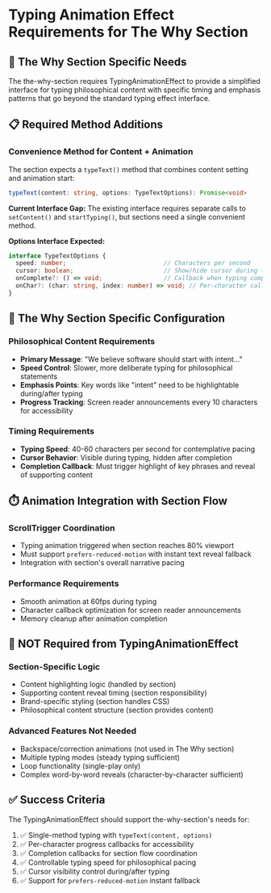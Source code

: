 # Typing Animation Effect Requirements for The Why Section

## 🎯 **The Why Section Specific Needs**

The the-why-section requires TypingAnimationEffect to provide a simplified interface for typing philosophical content with specific timing and emphasis patterns that go beyond the standard typing effect interface.

## 📋 **Required Method Additions**

### **Convenience Method for Content + Animation**
The section expects a `typeText()` method that combines content setting and animation start:

```typescript
typeText(content: string, options: TypeTextOptions): Promise<void>
```

**Current Interface Gap:** The existing interface requires separate calls to `setContent()` and `startTyping()`, but sections need a single convenient method.

**Options Interface Expected:**
```typescript
interface TypeTextOptions {
  speed: number;                           // Characters per second
  cursor: boolean;                         // Show/hide cursor during typing
  onComplete?: () => void;                 // Callback when typing completes
  onChar?: (char: string, index: number) => void; // Per-character callback for progress
}
```

## 🎨 **The Why Section Specific Configuration**

### **Philosophical Content Requirements**
- **Primary Message**: "We believe software should start with intent..." 
- **Speed Control**: Slower, more deliberate typing for philosophical statements
- **Emphasis Points**: Key words like "intent" need to be highlightable during/after typing
- **Progress Tracking**: Screen reader announcements every 10 characters for accessibility

### **Timing Requirements**
- **Typing Speed**: 40-60 characters per second for contemplative pacing
- **Cursor Behavior**: Visible during typing, hidden after completion
- **Completion Callback**: Must trigger highlight of key phrases and reveal of supporting content

## ⏱️ **Animation Integration with Section Flow**

### **ScrollTrigger Coordination**
- Typing animation triggered when section reaches 80% viewport
- Must support `prefers-reduced-motion` with instant text reveal fallback
- Integration with section's overall narrative pacing

### **Performance Requirements**
- Smooth animation at 60fps during typing
- Character callback optimization for screen reader announcements
- Memory cleanup after animation completion

## 🚫 **NOT Required from TypingAnimationEffect**

### **Section-Specific Logic**
- Content highlighting logic (handled by section)
- Supporting content reveal timing (section responsibility)
- Brand-specific styling (section handles CSS)
- Philosophical content structure (section provides content)

### **Advanced Features Not Needed**
- Backspace/correction animations (not used in The Why section)
- Multiple typing modes (steady typing sufficient)
- Loop functionality (single-play only)
- Complex word-by-word reveals (character-by-character sufficient)

## ✅ **Success Criteria**

The TypingAnimationEffect should support the-why-section's needs for:
1. ✅ Single-method typing with `typeText(content, options)`
2. ✅ Per-character progress callbacks for accessibility
3. ✅ Completion callbacks for section flow coordination
4. ✅ Controllable typing speed for philosophical pacing
5. ✅ Cursor visibility control during/after typing
6. ✅ Support for `prefers-reduced-motion` instant fallback
